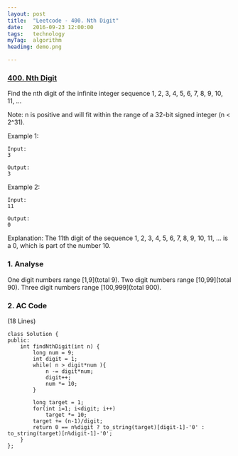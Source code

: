 ```yaml
---
layout: post
title:  "Leetcode - 400. Nth Digit"
date:   2016-09-23 12:00:00
tags:	technology
myTag:	algorithm
headimg: demo.png

---
```


### [400. Nth Digit](https://leetcode.com/problems/nth-digit/)

Find the nth digit of the infinite integer sequence 1, 2, 3, 4, 5, 6, 7, 8, 9, 10, 11, ...

Note:
n is positive and will fit within the range of a 32-bit signed integer (n < 2^31).

Example 1:

	Input:
	3
	
	Output:
	3

Example 2:

	Input:
	11
	
	Output:
	0

Explanation:
The 11th digit of the sequence 1, 2, 3, 4, 5, 6, 7, 8, 9, 10, 11, ... is a 0, which is part of the number 10.

### 1. Analyse

One digit numbers range [1,9](total 9). Two digit numbers range [10,99](total 90). Three digit numbers range [100,999](total 900).

### 2. AC Code

(18 Lines)

	class Solution {
	public: 
	    int findNthDigit(int n) {
	        long num = 9;
	        int digit = 1;
	        while( n > digit*num ){
	            n -= digit*num;
	            digit++;
	            num *= 10;
	        }
	        
	        long target = 1;
	        for(int i=1; i<digit; i++)
	            target *= 10;
	        target += (n-1)/digit;
	        return 0 == n%digit ? to_string(target)[digit-1]-'0' : to_string(target)[n%digit-1]-'0';
	    }   
	};
